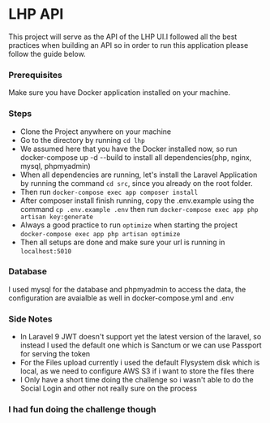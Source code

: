 # LHP API
This project will serve as the API of the LHP UI.I followed all the best practices when building an API so in order to run this application please follow the guide below.

### Prerequisites
Make sure you have Docker application installed on your machine.

### Steps
- Clone the Project anywhere on your machine
- Go to the directory by running `cd lhp`
- We assumed here that you have the Docker installed now, so run docker-compose up -d --build to install all dependencies(php, nginx, mysql, phpmyadmin)
- When all dependencies are running, let's install the Laravel Application by running the command `cd src`, since you already on the root folder.
- Then run `docker-compose exec app composer install`
- After composer install finish running, copy the .env.example using the command `cp .env.example .env` then run `docker-compose exec app php artisan key:generate`
- Always a good practice to run `optimize` when starting the project `docker-compose exec app php artisan optimize`
- Then all setups are done and make sure your url is running in `localhost:5010`

### Database
I used mysql for the database and phpmyadmin to access the data, the configuration are avaialble as well in docker-compose.yml and .env

### Side Notes
- In Laravel 9 JWT doesn't support yet the latest version of the laravel, so instead I used the default one which is Sanctum or we can use Passport for serving the token
- For the Files upload currently i used the default Flysystem disk which is local, as we need to configure AWS S3 if i want to store the files there
- I Only have a short time doing the challenge so i wasn't able to do the Social Login and other not really sure on the process

### I had fun doing the challenge though
